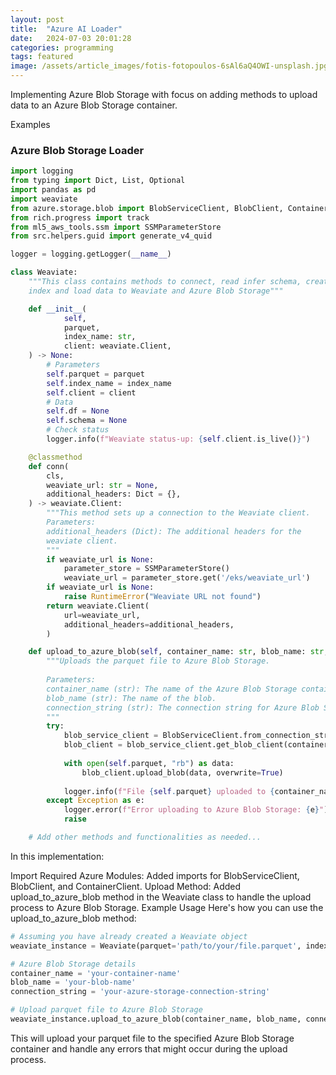```yaml
---
layout: post
title:  "Azure AI Loader"
date:   2024-07-03 20:01:28
categories: programming
tags: featured
image: /assets/article_images/fotis-fotopoulos-6sAl6aQ4OWI-unsplash.jpg
---
```


Implementing Azure Blob Storage with focus on adding methods to upload data to an Azure Blob Storage container.

Examples

### Azure Blob Storage Loader

```python
import logging
from typing import Dict, List, Optional
import pandas as pd
import weaviate
from azure.storage.blob import BlobServiceClient, BlobClient, ContainerClient
from rich.progress import track
from ml5_aws_tools.ssm import SSMParameterStore
from src.helpers.guid import generate_v4_quid

logger = logging.getLogger(__name__)

class Weaviate:
    """This class contains methods to connect, read infer schema, create 
    index and load data to Weaviate and Azure Blob Storage"""

    def __init__(
            self,
            parquet,
            index_name: str,
            client: weaviate.Client,
    ) -> None:
        # Parameters
        self.parquet = parquet
        self.index_name = index_name
        self.client = client
        # Data
        self.df = None
        self.schema = None 
        # Check status 
        logger.info(f"Weaviate status-up: {self.client.is_live()}")

    @classmethod
    def conn(
        cls,
        weaviate_url: str = None,
        additional_headers: Dict = {},
    ) -> weaviate.Client:
        """This method sets up a connection to the Weaviate client.
        Parameters:
        additional_headers (Dict): The additional headers for the 
        weaviate client.
        """
        if weaviate_url is None:
            parameter_store = SSMParameterStore()
            weaviate_url = parameter_store.get('/eks/weaviate_url')
        if weaviate_url is None:
            raise RuntimeError("Weaviate URL not found")
        return weaviate.Client(
            url=weaviate_url,
            additional_headers=additional_headers,
        )

    def upload_to_azure_blob(self, container_name: str, blob_name: str, connection_string: str) -> None:
        """Uploads the parquet file to Azure Blob Storage.
        
        Parameters:
        container_name (str): The name of the Azure Blob Storage container.
        blob_name (str): The name of the blob.
        connection_string (str): The connection string for Azure Blob Storage.
        """
        try:
            blob_service_client = BlobServiceClient.from_connection_string(connection_string)
            blob_client = blob_service_client.get_blob_client(container=container_name, blob=blob_name)
            
            with open(self.parquet, "rb") as data:
                blob_client.upload_blob(data, overwrite=True)
            
            logger.info(f"File {self.parquet} uploaded to {container_name}/{blob_name} in Azure Blob Storage.")
        except Exception as e:
            logger.error(f"Error uploading to Azure Blob Storage: {e}")
            raise

    # Add other methods and functionalities as needed...
```

In this implementation:

Import Required Azure Modules: Added imports for BlobServiceClient, BlobClient, and ContainerClient.
Upload Method: Added upload_to_azure_blob method in the Weaviate class to handle the upload process to Azure Blob Storage.
Example Usage
Here's how you can use the upload_to_azure_blob method:

```python
# Assuming you have already created a Weaviate object
weaviate_instance = Weaviate(parquet='path/to/your/file.parquet', index_name='your_index', client=weaviate_client)

# Azure Blob Storage details
container_name = 'your-container-name'
blob_name = 'your-blob-name'
connection_string = 'your-azure-storage-connection-string'

# Upload parquet file to Azure Blob Storage
weaviate_instance.upload_to_azure_blob(container_name, blob_name, connection_string)
```

This will upload your parquet file to the specified Azure Blob Storage container and handle any errors that might occur during the upload process. ​​

